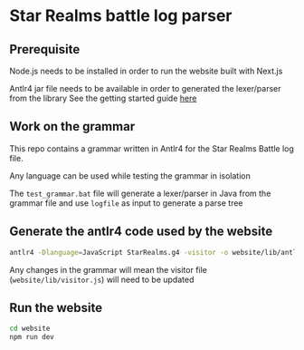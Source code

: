 # Star Realms battle log parser

## Prerequisite

Node.js needs to be installed in order to run the website built with Next.js

Antlr4 jar file needs to be available in order to generated the lexer/parser from the library
See the getting started guide [here](https://github.com/antlr/antlr4/blob/master/doc/getting-started.md)

## Work on the grammar

This repo contains a grammar written in Antlr4 for the Star Realms Battle log file.

Any language  can be used while testing the grammar in isolation

The `test_grammar.bat` file will generate a lexer/parser in Java from the grammar file
and use `logfile` as input to generate a parse tree

## Generate the antlr4 code used by the website

```bash
antlr4 -Dlanguage=JavaScript StarRealms.g4 -visitor -o website/lib/antlr4
```

Any changes in the grammar will mean the visitor file (`website/lib/visitor.js`) will need to be updated

## Run the website

```bash
cd website
npm run dev
```